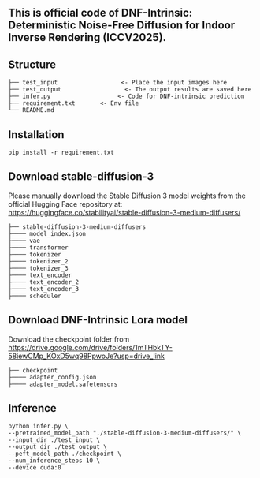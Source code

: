 ## This is official code of DNF-Intrinsic: Deterministic Noise-Free Diffusion for Indoor Inverse Rendering (ICCV2025).
## Structure
```
├── test_input                  <- Place the input images here
├── test_output                  <- The output results are saved here
├── infer.py                   <- Code for DNF-intrinsic prediction
├── requirement.txt       <- Env file
└── README.md
```

## Installation
```
pip install -r requirement.txt
```

## Download stable-diffusion-3 
Please manually download the Stable Diffusion 3 model weights from the official Hugging Face repository at: https://huggingface.co/stabilityai/stable-diffusion-3-medium-diffusers/
```
├── stable-diffusion-3-medium-diffusers                  
├──── model_index.json
├──── vae
├──── transformer
├──── tokenizer
├──── tokenizer_2
├──── tokenizer_3
├──── text_encoder
├──── text_encoder_2
├──── text_encoder_3
├──── scheduler
```

## Download DNF-Intrinsic Lora model
Download the checkpoint folder from https://drive.google.com/drive/folders/1mTHbkTY-58iewCMp_KOxD5wq98PpwoJe?usp=drive_link
```
├── checkpoint                  
├──── adapter_config.json
├──── adapter_model.safetensors
```

## Inference
```
python infer.py \
--pretrained_model_path "./stable-diffusion-3-medium-diffusers/" \
--input_dir ./test_input \
--output_dir ./test_output \
--peft_model_path ./checkpoint \
--num_inference_steps 10 \
--device cuda:0
```
